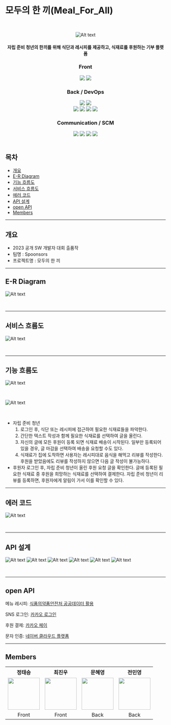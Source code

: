 # **모두의 한 끼(Meal_For_All)**

<br>

<div align="center">

![Alt text](docs/logo.png)

#### 자립 준비 청년의 한끼를 위해 식단과 레시피를 제공하고, 식재료를 후원하는 기부 플랫폼

### Front
<img src="https://img.shields.io/badge/dart-0175C2?style=for-the-badge&logo=dart&logoColor=white">
<img src="https://img.shields.io/badge/flutter-02569B?style=for-the-badge&logo=flutter&logoColor=white">


### Back / DevOps 
<img src="https://img.shields.io/badge/java-007396?style=for-the-badge&logo=java&logoColor=white">
<img src="https://img.shields.io/badge/springboot-6DB33F?style=for-the-badge&logo=springboot&logoColor=white">
<br>

<img src="https://img.shields.io/badge/mysql-4479A1?style=for-the-badge&logo=mysql&logoColor=white">
<img src="https://img.shields.io/badge/amazons3-569A31?style=for-the-badge&logo=amazons3&logoColor=#white">
<img src="https://img.shields.io/badge/amazonaws-232F3E?style=for-the-badge&logo=amazonaws&logoColor=#white">
<img src="https://img.shields.io/badge/firebase-FFCA28?style=for-the-badge&logo=firebase&logoColor=white">
<br>

### Communication / SCM
<img src="https://img.shields.io/badge/discord-5865F2?style=for-the-badge&logo=discord&logoColor=white">
<img src="https://img.shields.io/badge/notion-000000?style=for-the-badge&logo=firebase&logoColor=white">
<img src="https://img.shields.io/badge/googledrive-4285F4?style=for-the-badge&logo=googledrive&logoColor=white">
<img src="https://img.shields.io/badge/github-181717?style=for-the-badge&logo=github&logoColor=white">

</div>

<br>

## 목차
- [ 개요 ](#개요)
- [ E-R Diagram](#e-r-diagram)
- [ 기능 흐름도](#기능-흐름도)
- [ 서비스 흐름도](#서비스-흐름도)
- [ 에러 코드](#에러-코드)
- [ API 설계](#API-설계)
- [ open API](#open-api)
- [ Members](#members)

- - -
## 개요
- 2023 공개 SW 개발자 대회 출품작
- 팀명 : Spoonsors
- 프로젝트명 : 모두의 한 끼

- - -
## **E-R Diagram**

![Alt text](docs/erd.png)

<br>

- - -
## **서비스 흐름도**

![Alt text](docs/서비스흐름도.png)


<br>

- - -

## **기능 흐름도**

![Alt text](docs/기능흐름도(2).jpg)

<br>

![Alt text](docs/기능흐름도.jpg)

<br>

- 자립 준비 청년
  1. 로그인 후, 식단 또는 레시피에 접근하여 필요한 식재료들을 파악한다.
  2. 간단한 텍스트 작성과 함께 필요한 식재료를 선택하여 글을 올린다.
  3. 자신의 글에 모든 후원이 등록 되면 식재료 배송이 시작된다. 일부만 등록되어 있을 경우, 글 마감을 선택하여 배송을 요청할 수도 있다. 
  4. 식재료가 집에 도착하면 사용자는 레시피대로 음식을 해먹고 리뷰를 작성한다. 후원을 받았음에도 리뷰를 작성하지 않으면 다음 글 작성이 불가능하다.
- 후원자
로그인 후, 자립 준비 청년이 올린 후원 요청 글을 확인한다.
글에 등록된 필요한 식재료 중 후원을 희망하는 식재료를 선택하여 결제한다. 
자립 준비 청년이 리뷰를 등록하면, 후원자에게 알림이 가서 이를 확인할 수 있다.


- - -

## **에러 코드**

![Alt text](docs/에러코드.jpg)

<br>

- - -

## **API 설계**

![Alt text](docs/api/posting_fridge.jpg)
![Alt text](docs/api/review_spon.jpg)
![Alt text](docs/api/mealplanner_recipe.jpg)
![Alt text](docs/api/manager.jpg)
![Alt text](docs/api/join.jpg)
![Alt text](docs/api/fcm_sms.jpg)

<br>

- - -

## **open API**


메뉴 레시피: [식품의약품안전처 공공데이터 활용][googlelink]

[googlelink]: http://www.foodsafetykorea.go.kr/api/openApiInfo.do?menu_grp=MENU_GRP31&menu_no=661&show_cnt=10&start_idx=1&svc_no=COOKRCP01

SNS 로그인: [카카오 로그인][kakao login]

[kakao login]: https://developers.kakao.com/docs/latest/ko/kakaologin/common

후원 결제: [카카오 페이][kakao pay]

[kakao pay]: https://developers.kakao.com/docs/latest/ko/kakaopay/common

문자 인증: [네이버 클라우드 플랫폼][ncloud]

[ncloud]: https://www.ncloud.com/product/applicationService/sens

- - -

## **Members**
<table>
<tr align="center">
    <th>정태승</th>
    <th>최진우</th>
    <th>문혜영</th>
    <th>전민영</th>
</tr>
<tr align ="center">
   <td> <a href="https://github.com/taeGnues"> <img src="https://avatars.githubusercontent.com/u/112752089?v=4" width="100"></a></td>
  <td> <a href="https://github.com/ryan00102"><img src="https://avatars.githubusercontent.com/u/101000358?v=4" width="100"> </a></td>
    <td><a href="https://github.com/mummhy0811"><img src="https://avatars.githubusercontent.com/u/76941500?v=4" width="100"></a></td>
  <td><a href="https://github.com/miinyeong"><img src="https://avatars.githubusercontent.com/u/106754293?v=4" width="100"></a></td>
</tr>
<tr align ="center">
    <td>Front</td>
    <td>Front</td>
    <td>Back</td>
    <td>Back</td>
</tr>
</table>
</p>
